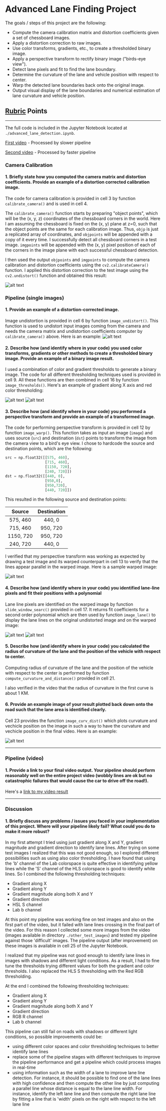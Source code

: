 # Advanced Lane Finding Project

The goals / steps of this project are the following:

* Compute the camera calibration matrix and distortion coefficients given a set of chessboard images.
* Apply a distortion correction to raw images.
* Use color transforms, gradients, etc., to create a thresholded binary image.
* Apply a perspective transform to rectify binary image ("birds-eye view").
* Detect lane pixels and fit to find the lane boundary.
* Determine the curvature of the lane and vehicle position with respect to center.
* Warp the detected lane boundaries back onto the original image.
* Output visual display of the lane boundaries and numerical estimation of lane curvature and vehicle position.

[//]: # (Image References)

[chess_undist]: ./output_images/undistorted_chessboard.jpg "Undistorted chessboard"
[image_undist]: ./output_images/test_undistorted.jpg "Undistorted image"
[test_gradx]: ./output_images/test_gradx.jpg "Gradient along X axis"
[test_r]: ./output_images/test_r.jpg "Red channel thresholding"
[test_warped]: ./output_images/test_warped.jpg "Perspective transform"
[test_warplane]: ./output_images/test_warplane.jpg "Lane lines on warped image"
[test_lane]: ./output_images/test_lane.jpg "Lane lines on undistorted image"
[test_curv_dist]: ./output_images/test_curv_dist.jpg "Curvature and vehicle position"

## [Rubric](https://review.udacity.com/#!/rubrics/571/view) Points

---

The full code is included in the Jupyter Notebook located at `./advanced_lane_detection.ipynb`.

[First video](./project_video_lanes.mp4) - Processed by slower pipeline

[Second video](./project_video_lanes_fast.mp4) - Processed by faster pipeline

### Camera Calibration

#### 1. Briefly state how you computed the camera matrix and distortion coefficients. Provide an example of a distortion corrected calibration image.

The code for camera calibration is provided in cell 3 by function `calibrate_camera()` and is used in cell 4.

The `calibrate_camera()` function starts by preparing "object points", which will be the (x, y, z) coordinates of the chessboard corners in the world. Here I am assuming the chessboard is fixed on the (x, y) plane at z=0, such that the object points are the same for each calibration image.  Thus, `objp` is just a replicated array of coordinates, and `objpoints` will be appended with a copy of it every time. I successfully detect all chessboard corners in a test image.  `imgpoints` will be appended with the (x, y) pixel position of each of the corners in the image plane with each successful chessboard detection.  

I then used the output `objpoints` and `imgpoints` to compute the camera calibration and distortion coefficients using the `cv2.calibrateCamera()` function.  I applied this distortion correction to the test image using the `cv2.undistort()` function and obtained this result: 

![alt text][chess_undist]

### Pipeline (single images)

#### 1. Provide an example of a distortion-corrected image.

Image undistortion is provided in cell 6 by function `image_undistort()`. This function is used to undistort input images coming from the camera and needs the camera matrix and undistortion coefficients computer by `calibrate_camera()` above. Here is an example:
![alt text][image_undist]

#### 2. Describe how (and identify where in your code) you used color transforms, gradients or other methods to create a thresholded binary image.  Provide an example of a binary image result.

I used a combination of color and gradient thresholds to generate a binary image. The code for all different thresholding techniques used is provided in cell 9. All these functions are then combined in cell 16 by function `image_thresholds()`. Here's an example of gradient along X axis and red color thresholding:

![alt text][test_gradx]
![alt text][test_r]

#### 3. Describe how (and identify where in your code) you performed a perspective transform and provide an example of a transformed image.

The code for performing perspective transform is provided in cell 12 by function `image_warp()`. This function takes as input an image (`image`) and  uses source (`src`) and destination (`dst`) points to transform the image from the camera view to a bird's eye view.  I chose to hardcode the source and destination points, which are the following:

```python
src = np.float32([[575, 460],
                  [715, 460],
                  [1150, 720],
                  [240, 720]])
dst = np.float32([[440, 0],
                  [950,0],
                  [950,720],
                  [440, 720]])
```

This resulted in the following source and destination points:

| Source        | Destination   | 
|:-------------:|:-------------:| 
| 575, 460      | 440, 0        | 
| 715, 460      | 950, 720      |
| 1150, 720     | 950, 720      |
| 240, 720      | 440, 0        |

I verified that my perspective transform was working as expected by drawing a test image and its warped counterpart in cell 13 to verify that the lines appear parallel in the warped image.
Here is a sample warped image:

![alt text][test_warped]

#### 4. Describe how (and identify where in your code) you identified lane-line pixels and fit their positions with a polynomial

Lane line pixels are identified on the warped image by function `slide_window_searc()` provided in cell 17. It returns fit coefficients for a second order polynomial which are then used by function `image_lane()` to display the lane lines on the original undistorted image and on the warped image:

![alt text][test_warplane]
![alt text][test_lane]

#### 5. Describe how (and identify where in your code) you calculated the radius of curvature of the lane and the position of the vehicle with respect to center.

Computing radius of curvature of the lane and the position of the vehicle with respect to the center is performed by function `compute_curvature_and_distance()` provided in cell 21.

I also verified in the video that the radius of curvature in the first curve is about 1 KM.

#### 6. Provide an example image of your result plotted back down onto the road such that the lane area is identified clearly.

Cell 23 provides the function `image_curv_dist()` which plots curvature and vechicle position on the image in such a way to have the curvature and vechicle position in the final video.
Here is an example:

![alt text][test_curv_dist]

---

### Pipeline (video)

#### 1. Provide a link to your final video output.  Your pipeline should perform reasonably well on the entire project video (wobbly lines are ok but no catastrophic failures that would cause the car to drive off the road!).

Here's a [link to my video result](./project_video_lanes.mp4)

---

### Discussion


#### 1. Briefly discuss any problems / issues you faced in your implementation of this project.  Where will your pipeline likely fail?  What could you do to make it more robust?

In my first attempt I tried using just gradient along X and Y, gradient magnitude and gradient direction to identify lane lines. After trying on some test images I realized that this was not good enough, so I explored different possibilities such as using also color thresholding. I have found that using the 'b' channel of the Lab colorspace is quite effective in identifying yellow lines while the 'S' channel of the HLS colorspace is good to identify white lines. So I combined the following thresholding techniques:
* Gradient along X
* Gradient along Y
* Gradient magnitude along both X and Y
* Gradient direction
* HSL S channel
* Lab b channel

At this point my pipeline was working fine on test images and also on the first part of the video, but it failed with lane lines crossing in the final part of the video. For this reason I collected some more images from the video (images available in directory `./other_test_images`) and tested my pipeline against those 'difficult' images. The pipeline output (after improvement) on these images is available in cell 25 of the Jupyter Notebook.

I realized that my pipeline was not good enough to identify lane lines in images with shadows and different light conditions. As a result, I had to fine tune the thresholds trying different values for both the gradient and color thresholds. I also replaced the HLS S thresholding with the Red RGB thresholding.

At the end I combined the following thresholding techniques:
* Gradient along X
* Gradient along Y
* Gradient magnitude along both X and Y
* Gradient direction
* RGB R channel
* Lab b channel

This pipeline can still fail on roads with shadows or different light conditions, so possible improvements could be:
* using different color spaces and color thresholding techniques to better identify lane lines
* replace some of the pipeline stages with different techniques to improve the pipeline performance and get a pipeline which could process images in real-time
* using information such as the width of a lane to improve lane line detection. For instance, it should be possible to find one of the lane lines with high confidence and then compute the other line by just computing a parallel line whose distance is equal to the lane line width. For instance, identify the left lane line and then compute the right lane line by fitting a line that is 'width' pixels on the right with respect to the left lane line